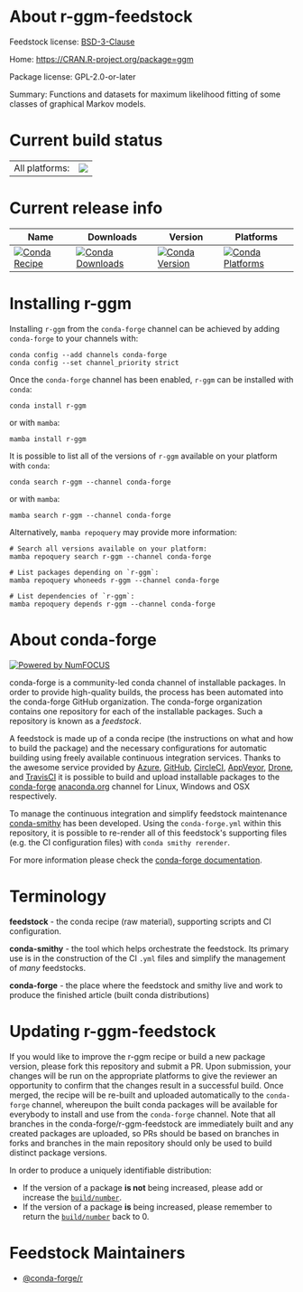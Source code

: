 About r-ggm-feedstock
=====================

Feedstock license: [BSD-3-Clause](https://github.com/conda-forge/r-ggm-feedstock/blob/main/LICENSE.txt)

Home: https://CRAN.R-project.org/package=ggm

Package license: GPL-2.0-or-later

Summary: Functions and datasets for maximum likelihood fitting of some classes of graphical Markov models.

Current build status
====================


<table><tr><td>All platforms:</td>
    <td>
      <a href="https://dev.azure.com/conda-forge/feedstock-builds/_build/latest?definitionId=3393&branchName=main">
        <img src="https://dev.azure.com/conda-forge/feedstock-builds/_apis/build/status/r-ggm-feedstock?branchName=main">
      </a>
    </td>
  </tr>
</table>

Current release info
====================

| Name | Downloads | Version | Platforms |
| --- | --- | --- | --- |
| [![Conda Recipe](https://img.shields.io/badge/recipe-r--ggm-green.svg)](https://anaconda.org/conda-forge/r-ggm) | [![Conda Downloads](https://img.shields.io/conda/dn/conda-forge/r-ggm.svg)](https://anaconda.org/conda-forge/r-ggm) | [![Conda Version](https://img.shields.io/conda/vn/conda-forge/r-ggm.svg)](https://anaconda.org/conda-forge/r-ggm) | [![Conda Platforms](https://img.shields.io/conda/pn/conda-forge/r-ggm.svg)](https://anaconda.org/conda-forge/r-ggm) |

Installing r-ggm
================

Installing `r-ggm` from the `conda-forge` channel can be achieved by adding `conda-forge` to your channels with:

```
conda config --add channels conda-forge
conda config --set channel_priority strict
```

Once the `conda-forge` channel has been enabled, `r-ggm` can be installed with `conda`:

```
conda install r-ggm
```

or with `mamba`:

```
mamba install r-ggm
```

It is possible to list all of the versions of `r-ggm` available on your platform with `conda`:

```
conda search r-ggm --channel conda-forge
```

or with `mamba`:

```
mamba search r-ggm --channel conda-forge
```

Alternatively, `mamba repoquery` may provide more information:

```
# Search all versions available on your platform:
mamba repoquery search r-ggm --channel conda-forge

# List packages depending on `r-ggm`:
mamba repoquery whoneeds r-ggm --channel conda-forge

# List dependencies of `r-ggm`:
mamba repoquery depends r-ggm --channel conda-forge
```


About conda-forge
=================

[![Powered by
NumFOCUS](https://img.shields.io/badge/powered%20by-NumFOCUS-orange.svg?style=flat&colorA=E1523D&colorB=007D8A)](https://numfocus.org)

conda-forge is a community-led conda channel of installable packages.
In order to provide high-quality builds, the process has been automated into the
conda-forge GitHub organization. The conda-forge organization contains one repository
for each of the installable packages. Such a repository is known as a *feedstock*.

A feedstock is made up of a conda recipe (the instructions on what and how to build
the package) and the necessary configurations for automatic building using freely
available continuous integration services. Thanks to the awesome service provided by
[Azure](https://azure.microsoft.com/en-us/services/devops/), [GitHub](https://github.com/),
[CircleCI](https://circleci.com/), [AppVeyor](https://www.appveyor.com/),
[Drone](https://cloud.drone.io/welcome), and [TravisCI](https://travis-ci.com/)
it is possible to build and upload installable packages to the
[conda-forge](https://anaconda.org/conda-forge) [anaconda.org](https://anaconda.org/)
channel for Linux, Windows and OSX respectively.

To manage the continuous integration and simplify feedstock maintenance
[conda-smithy](https://github.com/conda-forge/conda-smithy) has been developed.
Using the ``conda-forge.yml`` within this repository, it is possible to re-render all of
this feedstock's supporting files (e.g. the CI configuration files) with ``conda smithy rerender``.

For more information please check the [conda-forge documentation](https://conda-forge.org/docs/).

Terminology
===========

**feedstock** - the conda recipe (raw material), supporting scripts and CI configuration.

**conda-smithy** - the tool which helps orchestrate the feedstock.
                   Its primary use is in the construction of the CI ``.yml`` files
                   and simplify the management of *many* feedstocks.

**conda-forge** - the place where the feedstock and smithy live and work to
                  produce the finished article (built conda distributions)


Updating r-ggm-feedstock
========================

If you would like to improve the r-ggm recipe or build a new
package version, please fork this repository and submit a PR. Upon submission,
your changes will be run on the appropriate platforms to give the reviewer an
opportunity to confirm that the changes result in a successful build. Once
merged, the recipe will be re-built and uploaded automatically to the
`conda-forge` channel, whereupon the built conda packages will be available for
everybody to install and use from the `conda-forge` channel.
Note that all branches in the conda-forge/r-ggm-feedstock are
immediately built and any created packages are uploaded, so PRs should be based
on branches in forks and branches in the main repository should only be used to
build distinct package versions.

In order to produce a uniquely identifiable distribution:
 * If the version of a package **is not** being increased, please add or increase
   the [``build/number``](https://docs.conda.io/projects/conda-build/en/latest/resources/define-metadata.html#build-number-and-string).
 * If the version of a package **is** being increased, please remember to return
   the [``build/number``](https://docs.conda.io/projects/conda-build/en/latest/resources/define-metadata.html#build-number-and-string)
   back to 0.

Feedstock Maintainers
=====================

* [@conda-forge/r](https://github.com/orgs/conda-forge/teams/r/)

